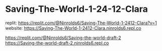 # Saving-The-World-1-24-12-Clara

replit: https://replit.com/@Ninrolds6/Saving-The-World-1-2412-Clara?v=1 <br>
website: https://Saving-The-World-1-2412-Clara.ninrolds6.repl.co

https://replit.com/@Ninrolds6/Saving-the-world-draft-2 <br>
https://Saving-the-world-draft-2.ninrolds6.repl.co
